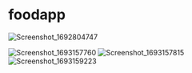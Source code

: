 # foodapp
 

![Screenshot_1692804747](https://github.com/anubhavyadav111/foodapp/assets/91799338/6cf9e5e6-a073-47c7-a287-8d7a44dda846)

![Screenshot_1693157760](https://github.com/anubhavyadav111/foodapp/assets/91799338/9460edbc-c811-4331-8a30-13f11875ec20)
![Screenshot_1693157815](https://github.com/anubhavyadav111/foodapp/assets/91799338/ab16b1e3-65af-4f57-a5f0-852bdbb24d73)
![Screenshot_1693159223](https://github.com/anubhavyadav111/foodapp/assets/91799338/7efbfa84-04ed-46b3-85e7-39f9ad45c84d)
